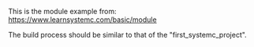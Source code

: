 This is the module example from:
https://www.learnsystemc.com/basic/module

The build process should be similar to that of the "first\_systemc\_project".
